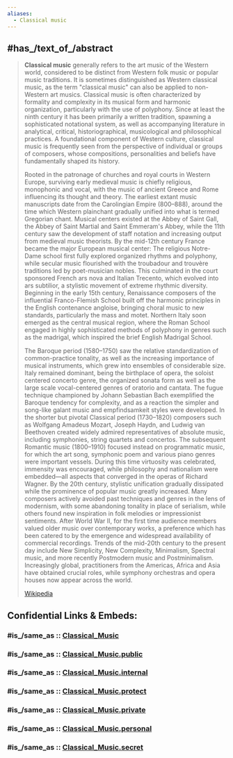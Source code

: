 ```yaml
---
aliases:
  - Classical music
---
```



## #has_/text_of_/abstract 

> **Classical music** generally refers to the art music of the Western world, considered to be distinct from Western folk music or popular music traditions. It is sometimes distinguished as Western classical music, as the term "classical music" can also be applied to non-Western art musics. Classical music is often characterized by formality and complexity in its musical form and harmonic organization, particularly with the use of polyphony. Since at least the ninth century it has been primarily a written tradition, spawning a sophisticated notational system, as well as accompanying literature in analytical, critical, historiographical, musicological and philosophical practices. A foundational component of Western culture, classical music is frequently seen from the perspective of individual or groups of composers, whose compositions, personalities and beliefs have fundamentally shaped its history.
>
> Rooted in the patronage of churches and royal courts in Western Europe, surviving early medieval music is chiefly religious, monophonic and vocal, with the music of ancient Greece and Rome influencing its thought and theory. The earliest extant music manuscripts date from the Carolingian Empire (800–888), around the time which Western plainchant gradually unified into what is termed Gregorian chant. Musical centers existed at the Abbey of Saint Gall, the Abbey of Saint Martial and Saint Emmeram's Abbey, while the 11th century saw the development of staff notation and increasing output from medieval music theorists. By the mid-12th century France became the major European musical center: The religious Notre-Dame school first fully explored organized rhythms and polyphony, while secular music flourished with the troubadour and trouvère traditions led by poet-musician nobles. This culminated in the court sponsored French ars nova and Italian Trecento, which evolved into ars subtilior, a stylistic movement of extreme rhythmic diversity. Beginning in the early 15th century, Renaissance composers of the influential Franco-Flemish School built off the harmonic principles in the English contenance angloise, bringing choral music to new standards, particularly the mass and motet. Northern Italy soon emerged as the central musical region, where the Roman School engaged in highly sophisticated methods of polyphony in genres such as the madrigal, which inspired the brief English Madrigal School.
>
> The Baroque period (1580–1750) saw the relative standardization of common-practice tonality, as well as the increasing importance of musical instruments, which grew into ensembles of considerable size. Italy remained dominant, being the birthplace of opera, the soloist centered concerto genre, the organized sonata form as well as the large scale vocal-centered genres of oratorio and cantata. The fugue technique championed by Johann Sebastian Bach exemplified the Baroque tendency for complexity, and as a reaction the simpler and song-like galant music and empfindsamkeit styles were developed. In the shorter but pivotal Classical period (1730–1820) composers such as Wolfgang Amadeus Mozart, Joseph Haydn, and Ludwig van Beethoven created widely admired representatives of absolute music, including symphonies, string quartets and concertos. The subsequent Romantic music (1800–1910) focused instead on programmatic music, for which the art song, symphonic poem and various piano genres were important vessels. During this time virtuosity was celebrated, immensity was encouraged, while philosophy and nationalism were embedded—all aspects that converged in the operas of Richard Wagner. By the 20th century, stylistic unification gradually dissipated while the prominence of popular music greatly increased. Many composers actively avoided past techniques and genres in the lens of modernism, with some abandoning tonality in place of serialism, while others found new inspiration in folk melodies or impressionist sentiments. After World War II, for the first time audience members valued older music over contemporary works, a preference which has been catered to by the emergence and widespread availability of commercial recordings. Trends of the mid-20th century to the present day include New Simplicity, New Complexity, Minimalism, Spectral music, and more recently Postmodern music and Postminimalism. Increasingly global, practitioners from the Americas, Africa and Asia have obtained crucial roles, while symphony orchestras and opera houses now appear across the world.
>
> [Wikipedia](https://en.wikipedia.org/wiki/Classical%20music) 


## Confidential Links & Embeds: 

### #is_/same_as :: [Classical_Music](/_Standards/bio/Society/Communication/Music/Music_Genre/Classical_Music.md) 

### #is_/same_as :: [Classical_Music.public](/_public/bio/Society/Communication/Music/Music_Genre/Classical_Music.public.md) 

### #is_/same_as :: [Classical_Music.internal](/_internal/bio/Society/Communication/Music/Music_Genre/Classical_Music.internal.md) 

### #is_/same_as :: [Classical_Music.protect](/_protect/bio/Society/Communication/Music/Music_Genre/Classical_Music.protect.md) 

### #is_/same_as :: [Classical_Music.private](/_private/bio/Society/Communication/Music/Music_Genre/Classical_Music.private.md) 

### #is_/same_as :: [Classical_Music.personal](/_personal/bio/Society/Communication/Music/Music_Genre/Classical_Music.personal.md) 

### #is_/same_as :: [Classical_Music.secret](/_secret/bio/Society/Communication/Music/Music_Genre/Classical_Music.secret.md)

